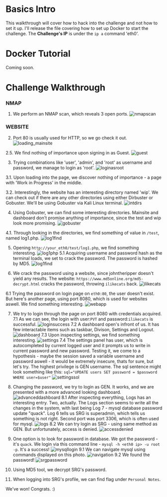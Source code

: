# Basics Intro

This walkthrough will cover how to hack into the challenge and not how to set it up. I'll release the file covering how to set up Docker to start the challenge. The **Challenge's IP** is under the `ip a` command 'eth0'.

# Docker Tutorial

Coming soon.

# Challenge Walkthrough

### NMAP

1. We perform an NMAP scan, which reveals 3 open ports.
   ![nmapscan](https://github.com/martinlesjak/xerxi/blob/images/nmapscan.png)

### WEBSITE

2. Port 80 is usually used for HTTP, so we go check it out.
   ![loading_mainsite](https://github.com/martinlesjak/xerxi/blob/images/first.png)

2.5. We find nothing of importance upon signing in as Guest.
   ![guest](https://github.com/martinlesjak/xerxi/blob/images/nothingofimportance.png)

3. Trying combinations like 'user', 'admin', and 'root' as username and password, we manage to login as 'root'.
   ![loginasroot](https://github.com/martinlesjak/xerxi/blob/images/loginasroot.png)

3.1. Upon loading into the page, we discover nothing of importance - a page with 'Work in Progress' in the middle.

3.2. Interestingly, the website has an interesting directory named 'wip'. We can check out if there are any other directories using either Dirbuster or Gobuster. We'll be using Gobuster via Kali Linux terminal.
   ![intdirs](https://github.com/martinlesjak/xerxi/blob/images/interestingdirs.png)

4. Using Gobuster, we can find some interesting directories. Mainsite and dashboard don't promise anything of importance, since the test and wip look more promising.
   ![gobuster](https://github.com/martinlesjak/xerxi/blob/images/gobuster.png)

4.1. Through looking in the directories, we find something of value in `/test`, named log1.php.
   ![log1find](https://github.com/martinlesjak/xerxi/blob/images/log1find.png)

5. Opening `http://your_eth0/test/log1.php`, we find something interesting.
   ![log1php](https://github.com/martinlesjak/xerxi/blob/images/log1find.png)
5.1 Acquiring username and password hash as the terminal loads, we set to crack the password. The password is hashed by MD5.
   ![log1find](https://github.com/martinlesjak/xerxi/blob/images/log1find.png)

6. We crack the password using a website, since johntheripper doesn't yield any results. The website: `https://www.md5online.org/md5-decrypt.html` cracks the password, throwing `ilikecats` back.
   ![ilikecats](https://github.com/martinlesjak/xerxi/blob/images/log1find.png)

6.1 Trying the password on login page on `eth0:80`, the user doesn't exist. But here's another page, using port 8080, which is used for websites aswell. We find something interesting.
   ![webapp](https://github.com/martinlesjak/xerxi/blob/images/log1find.png)

7. We try to login through the page on port 8080 with credentials acquired. 
7.1 As we can see, the login with user:`PVT` and password:`ilikecats` is successful.
   ![loginsuccess](https://github.com/martinlesjak/xerxi/blob/images/log1find.png)
7.2 A dashboard open's infront of us. It has few interactable items such as taskbar, Divison, Settings and Logout.
   ![dashboard](https://github.com/martinlesjak/xerxi/blob/images/log1find.png)
7.3 Upon inspecting settings, we find something interesting.
   ![settings](https://github.com/martinlesjak/xerxi/blob/images/log1find.png)
7.4 The settings panel has user, which is autocompleted by current logged user and it prompts us to write in current password and new password. Testing it, we come to a hypothesis - maybe the session saved a variable username and password aswell - it would be extremely insecure, thats for sure, but let's try. The highest privilege is GEN username. The sql sentence might look something like this: `sql="UPDATE users SET password = $password WHERE user=$user"`
   ![settingssol](https://github.com/martinlesjak/xerxi/blob/images/log1find.png)

8. Changing the password, we try to login as GEN. It works, and we are presented with a more advanced looking dashboard.
   ![advanceddashboard](https://github.com/martinlesjak/xerxi/blob/images/log1find.png)
8.1 After inspecting everything, Logs has an interesting entry. Two, actually. The Logs section seems to write all the changes in the system, with last being Log 7 - mysql database password update "quack". Log 6 tells us SRG is superadmin, which tells us something is not right. Second port was port 3306, which is often used for mysql.
   ![logs](https://github.com/martinlesjak/xerxi/blob/images/log1find.png)
8.2 We can try login as SRG - using same method as GEN. But unfortunately, access is denied.
   ![accessdenied](https://github.com/martinlesjak/xerxi/blob/images/log1find.png)

9. One option is to look for password in database. We got the password - it's `quack`. We login via this command line - `mysql -h <eth0 ip> -u root -p`. It's a success!
   ![mysqllogin](https://github.com/martinlesjak/xerxi/blob/images/log1find.png)
9.1 We can navigate mysql using commands displayed on this photo.
   ![navigation](https://github.com/martinlesjak/xerxi/blob/images/log1find.png)
9.2 We found the password!
   ![srgpassword](https://github.com/martinlesjak/xerxi/blob/images/log1find.png)

10. Using MD5 tool, we decrypt SRG's password.

11. When logging into SRG's profile, we can find flag under `Personal Notes`.

We've won! Congrats. :)
